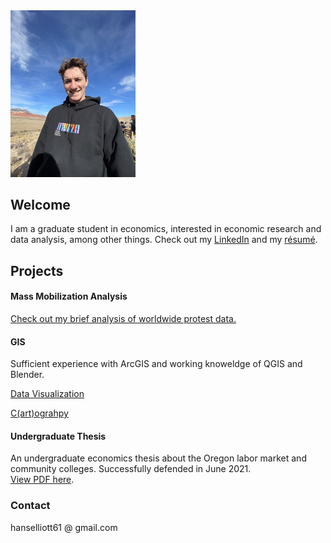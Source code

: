 <img src="me.jpg" alt="me" width="200"/>

## Welcome
I am a graduate student in economics, interested in economic research and data analysis, among other things.
Check out my [LinkedIn](https://www.linkedin.com/in/hans-elliott/) and my [résumé](https://hans-elliott99.github.io/Resume.html).

## Projects
#### Mass Mobilization Analysis
[Check out my brief analysis of worldwide protest data.](AntistateProtests.html)

#### GIS
Sufficient experience with ArcGIS and working knoweldge of QGIS and Blender.  

[Data Visualization](https://hans-elliott99.github.io/GIS_I_Project.html)  

[C(art)ograhpy](https://hans-elliott99.github.io/C-art-ography.html)  


#### Undergraduate Thesis
An undergraduate economics thesis about the Oregon labor market and community colleges. Successfully defended in June 2021.  
[View PDF here](https://hans-elliott99.github.io/HansElliott_Thesis.pdf).


### Contact
hanselliott61 @ gmail.com
